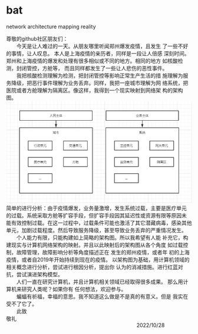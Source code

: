 # bat
network architecture mapping reality

尊敬的github社区朋友们：  
&emsp;&emsp;今天是让人难过的一天。从朋友哪里听闻郑州爆发疫情，且发生
了一些不好的事情，让人叹息。 本人是上海疫情的亲历者，同样是一段让人倍感
深刻时间。郑州和上海疫情的爆发和处理有很多相似或不同的地方。相同的地方
如核酸检测，封闭管控，方舱等， 而且同样都发生了一些让人悲伤的恶性事件。  
&emsp;&emsp;我把核酸检测理解为检测，把封闭管控等影响正常生产生活的措
施理解为服务降级，把恶行事件理解为业务丢弃。同样，我把一座城市理解为网
络系统，把医院或者方舱理解为隔离区。像这样，我得到一个现实映射到网络架
构的架构图。  
![image](https://github.com/zhaoqianjie/bat/blob/main/images/mapping.png)  
简单的进行分析：由于疫情爆发，业务量激增，发生系统过载，主要是医疗单元
的过载。系统采取方舱等扩容手段，但扩容手段因其延迟性或资源有限等原因未
能有效控制过载。在这一过程中，过载条件可能也激活了其它潜藏病毒，感染其他
单元，加剧过载程度。然后导致服务降级，甚至导致业务丢弃的严重情况发生。   
&emsp;&emsp;个人能力有限，只能构建如上简略的架构图。所以我希望有人能
补充它，构建现实与计算机网络架构的映射。并且以此映射后的架构图从各个角度
如过载控制，故障管理，故障影响分析等角度描述正在 发生的郑州疫情，或者年
初的上海疫情，或者自2019年开始持续到现在的疫情。
以架构图为基础，用计算机领域的相关概念进行分析，尝试进行根因分析，提出你
认为的消减措施。进行红蓝对抗，尝试演进架构模型。  
&emsp;&emsp;人们一直在研究计算机，并且计算机相关领域已经取得很多成果。
那么用计算机来研究人类呢？如果你有 任何想法，欢迎参与。  
&emsp;&emsp;蝙蝠有祈福，幸福的意思。我不知道这么做是不是真的有意义。但是
我实在受不了它了。  
&emsp;&emsp;此致  
敬礼  
&emsp;&emsp;&emsp;&emsp;&emsp;&emsp;&emsp;&emsp;&emsp;&emsp;
&emsp;&emsp;&emsp;&emsp;&emsp;&emsp;&emsp;&emsp;&emsp;&emsp;&emsp;&emsp;&emsp;&emsp;&emsp;2022/10/28

